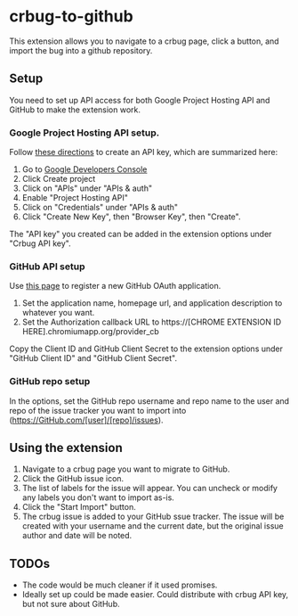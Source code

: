# crbug-to-github
This extension allows you to navigate to a crbug page, click a button, and import the bug into a github repository.

## Setup
You need to set up API access for both Google Project Hosting API and GitHub to make the extension work.
### Google Project Hosting API setup.
Follow [these directions](https://developers.google.com/api-client-library/python/guide/aaa_apikeys#acquiring-api-keys) to create an API key, which are summarized here:
  1. Go to [Google Developers Console](https://console.developers.google.com/)
  2. Click Create project
  3. Click on "APIs" under "APIs & auth"
  4. Enable "Project Hosting API"
  5. Click on "Credentials" under "APIs & auth"
  6. Click "Create New Key", then "Browser Key", then "Create".

The "API key" you created can be added in the extension options under "Crbug API key".

### GitHub API setup
Use [this page](https://github.com/settings/applications/new) to register a new GitHub OAuth application.
  1. Set the application name, homepage url, and application description to whatever you want.
  2. Set the Authorization callback URL to https://[CHROME EXTENSION ID HERE].chromiumapp.org/provider_cb

Copy the Client ID and GitHub Client Secret to the extension options under "GitHub Client ID" and "GitHub Client Secret".

### GitHub repo setup
In the options, set the GitHub repo username and repo name to the user and repo of the issue tracker you want to import into (https://GitHub.com/[user]/[repo]/issues).

## Using the extension

  1. Navigate to a crbug page you want to migrate to GitHub.
  2. Click the GitHub issue icon.
  3. The list of labels for the issue will appear. You can uncheck or modify any labels you don't want to import as-is.
  4. Click the "Start Import" button.
  5. The crbug issue is added to your GitHub ssue tracker. The issue will be created with your username and the current date, but the original issue author and date will be noted.

## TODOs

  * The code would be much cleaner if it used promises.
  * Ideally set up could be made easier. Could distribute with crbug API key, but not sure about GitHub.
